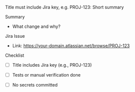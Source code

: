 Title must include Jira key, e.g. PROJ-123: Short summary

Summary
- What change and why?

Jira Issue
- Link: https://your-domain.atlassian.net/browse/PROJ-123

Checklist
- [ ] Title includes Jira key (e.g., PROJ-123)
- [ ] Tests or manual verification done
- [ ] No secrets committed

